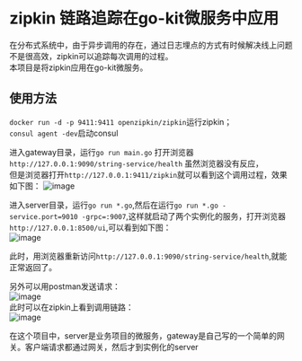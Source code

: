 # zipkin 链路追踪在go-kit微服务中应用
在分布式系统中，由于异步调用的存在，通过日志埋点的方式有时候解决线上问题不是很高效，zipkin可以追踪每次调用的过程。  
本项目是将zipkin应用在go-kit微服务。

## 使用方法  
```docker run -d -p 9411:9411 openzipkin/zipkin```运行zipkin；  
```consul agent -dev```启动consul   

进入gateway目录，运行```go run main.go```
打开浏览器```http://127.0.0.1:9090/string-service/health``` 虽然浏览器没有反应，      
但是浏览器打开```http://127.0.0.1:9411/zipkin```就可以看到这个调用过程，效果如下图：
![image](https://github.com/WR0903/zipkin-go-kit/blob/master/gatewayzipkin.png)   

进入server目录，运行```go run *.go```,然后在运行```go run *.go -service.port=9010 -grpc=:9007```,这样就启动了两个实例化的服务，打开浏览器```http://127.0.0.1:8500/ui```,可以看到如下图：  
![image](https://github.com/WR0903/zipkin-go-kit/blob/master/consulzipkin.png)   

此时，用浏览器重新访问```http://127.0.0.1:9090/string-service/health```,就能正常返回了。

另外可以用postman发送请求：   
![image](https://github.com/WR0903/zipkin-go-kit/blob/master/concat.png)  
此时可以在zipkin上看到调用链路：   
![image](https://github.com/WR0903/zipkin-go-kit/blob/master/gateway.png) 

在这个项目中，server是业务项目的微服务，gateway是自己写的一个简单的网关。客户端请求都通过网关，然后才到实例化的server
